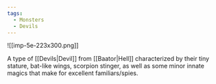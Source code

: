 ```yaml
---
tags:
  - Monsters
  - Devils
---
```

![[imp-5e-223x300.png]]

A type of [[Devils|Devil]] from [[Baator|Hell]] characterized by their tiny stature, bat-like wings, scorpion stinger, as well as some minor innate magics that make for excellent familiars/spies.